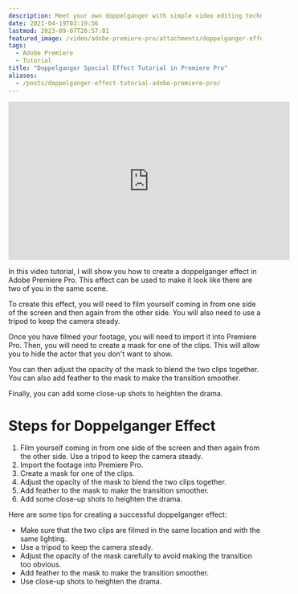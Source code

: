 ```yaml
---
description: Meet your own doppelganger with simple video editing techniques
date: 2021-04-19T03:19:56
lastmod: 2023-09-07T20:57:01
featured_image: /video/adobe-premiere-pro/attachments/doppelganger-effect-adobe-premiere-tutorial.jpg
tags:
  - Adobe Premiere
  - Tutorial
title: "Doppelganger Special Effect Tutorial in Premiere Pro"
aliases:
  - /posts/doppelganger-effect-tutorial-adobe-premiere-pro/
---
```


<div class="iframe-16-9-container">
<iframe class="youTubeIframe" width="560" height="315" src="https://www.youtube.com/embed/PT1V1t61oT0?si=fj93EAoQZ5dcTaUa" title="YouTube video player" frameborder="0" allow="accelerometer; autoplay; clipboard-write; encrypted-media; gyroscope; picture-in-picture; web-share" allowfullscreen></iframe>
</div>

In this video tutorial, I will show you how to create a doppelganger effect in Adobe Premiere Pro. This effect can be used to make it look like there are two of you in the same scene.

To create this effect, you will need to film yourself coming in from one side of the screen and then again from the other side. You will also need to use a tripod to keep the camera steady.

Once you have filmed your footage, you will need to import it into Premiere Pro. Then, you will need to create a mask for one of the clips. This will allow you to hide the actor that you don't want to show.

You can then adjust the opacity of the mask to blend the two clips together. You can also add feather to the mask to make the transition smoother.

Finally, you can add some close-up shots to heighten the drama.

# Steps for Doppelganger Effect

1. Film yourself coming in from one side of the screen and then again from the other side. Use a tripod to keep the camera steady.
2. Import the footage into Premiere Pro.
3. Create a mask for one of the clips.
4. Adjust the opacity of the mask to blend the two clips together.
5. Add feather to the mask to make the transition smoother.
6. Add some close-up shots to heighten the drama.

Here are some tips for creating a successful doppelganger effect:

- Make sure that the two clips are filmed in the same location and with the same lighting.
- Use a tripod to keep the camera steady.
- Adjust the opacity of the mask carefully to avoid making the transition too obvious.
- Add feather to the mask to make the transition smoother.
- Use close-up shots to heighten the drama.
